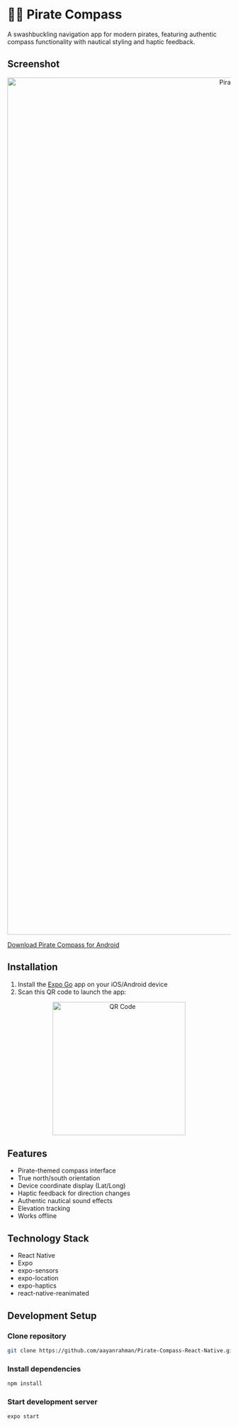 # 🏴‍☠️ Pirate Compass

A swashbuckling navigation app for modern pirates, featuring authentic compass functionality with nautical styling and haptic feedback.

## Screenshot
<div align="center">
  <img src="https://i.ibb.co/GxbQQnY/IMG-2158-2.jpg" alt="Pirate Compass Screenshot" width="1125" height="1929" />
</div>

[Download Pirate Compass for Android](https://drive.google.com/uc?export=view&id=1yWWfDkkIpP3pjAtqtgkrnVwIUvTZDP9m)

## Installation
1. Install the [Expo Go](https://expo.dev/client) app on your iOS/Android device
2. Scan this QR code to launch the app:

<div align="center">
  <a href="https://expo.dev/preview/update?message=working%20compass&updateRuntimeVersion=1.0.0&createdAt=2025-01-23T03%3A22%3A33.553Z&slug=exp&projectId=1ce448e1-e0b0-430a-8618-2c3cd4573b54&group=b225d68a-6b81-4cd4-b2be-2904218c6b9e">
    <img src="https://i.ibb.co/J7w9xQ5/Screen-Shot-2025-01-22-at-11-26-32-PM.png" alt="QR Code" width="300" />
  </a>
</div>


## Features
- Pirate-themed compass interface
- True north/south orientation
- Device coordinate display (Lat/Long)
- Haptic feedback for direction changes
- Authentic nautical sound effects
- Elevation tracking
- Works offline


## Technology Stack
- React Native
- Expo
- expo-sensors
- expo-location
- expo-haptics
- react-native-reanimated

##  Development Setup

### Clone repository
```bash
git clone https://github.com/aayanrahman/Pirate-Compass-React-Native.git
```

### Install dependencies
```bash
npm install
```

### Start development server
```bash
expo start
```
